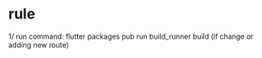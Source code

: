 
# rule 

1/ run command: flutter packages pub run build_runner build (if change or adding new route)